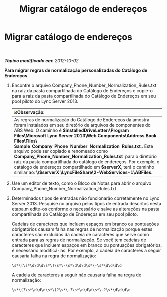 ﻿---
title: Migrar catálogo de endereços
TOCTitle: Migrar catálogo de endereços
ms:assetid: b6e000ce-8b2e-460c-8a8b-000254b9d778
ms:mtpsurl: https://technet.microsoft.com/pt-br/library/JJ205198(v=OCS.15)
ms:contentKeyID: 49307878
ms.date: 05/19/2016
mtps_version: v=OCS.15
ms.translationtype: HT
---

# Migrar catálogo de endereços

 

_**Tópico modificado em:** 2012-10-02_

**Para migrar regras de normalização personalizadas do Catálogo de Endereços**

1.  Encontre o arquivo Company\_Phone\_Number\_Normalization\_Rules.txt na raiz da pasta compartilhada do Catálogo de Endereços e copie-o para a raiz da pasta compartilhada do Catálogo de Endereços em seu pool piloto do Lync Server 2013.
    
    <table>
    <thead>
    <tr class="header">
    <th><img src="images/Gg425756.note(OCS.15).gif" title="note" alt="note" />Observação:</th>
    </tr>
    </thead>
    <tbody>
    <tr class="odd">
    <td>As regras de normalização do Catálogo de Endereços da amostra foram instalados em seu diretório de arquivos de componentes do ABS Web. O caminho é <strong>$installedDriveLetter:\Program Files\Microsoft Lync Server 2013\Web Components\Address Book Files\Files\ Sample_Company_Phone_Number_Normalization_Rules.txt,</strong>. Este arquivo pode ser copiado e renomeado como  <strong>Company_Phone_Number_Normalization_Rules.txt</strong>  para o diretório raiz da pasta compartilhada do catálogo de endereços. Por exemplo, o catálogo de endereços compartilhado em <strong>$serverX</strong>, terá o caminho similar ao: <strong>\\$serverX \LyncFileShare\2-WebServices-1\ABFiles</strong>.</td>
    </tr>
    </tbody>
    </table>


2.  Use um editor de texto, como o Bloco de Notas para abrir o arquivo Company\_Phone\_Number\_Normalization\_Rules.txt.

3.  Determinados tipos de entradas não funcionarão corretamente no Lync Server 2013. Pesquise no arquivo pelos tipos de entrada descritos nesta etapa,m edite-os conforme o necessário e salve as alterações na pasta compartilhada do Catálogo de Endereços em seu pool piloto.
    
    Cadeias de caracteres que incluem espaços em branco ou pontuações obrigatórios causam falha nas regras de normalização porque estes caracteres são excluídos da cadeia de caracteres que serve como entrada para as regras de normalização. Se você tem cadeias de caracteres que incluem espaços em branco ou pontuações obrigatórios, é necessário modificá-las. Por exemplo, a cadeia de caracteres a seguir causaria falha na regra de normalização:
    
        \s*\(\s*\d\d\d\s*\)\s*\-\s*\d\d\d\s*\-\s*\d\d\d\d
    
    A cadeia de caracteres a seguir não causaria falha na regra de normalização:
    
        \s*\(?\s*\d\d\d\s*\)?\s*\-?\s*\d\d\d\s*\-?\s*\d\d\d\d


